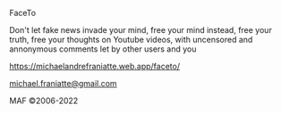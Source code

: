 
FaceTo

Don't let fake news invade your mind, free your mind instead, free your truth, free your thoughts on Youtube videos, with uncensored and annonymous comments let by other users and you

https://michaelandrefraniatte.web.app/faceto/

michael.franiatte@gmail.com

MAF ©2006-2022
